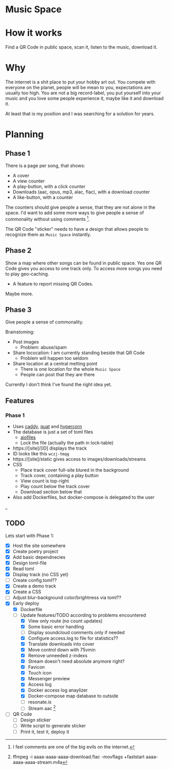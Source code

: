 Music Space
===========

How it works
============

Find a QR Code in public space, scan it, listen to the music, download it.

Why
===

The internet is a shit place to put your hobby art out. You compete with
everyone on the planet, people will be mean to you, expectations are usually too
high. You are not a big record-label, you put yourself into your music and you
love some people experience it, maybe like it and download it.

At least that is my position and I was searching for a solution for years.

Planning
========

Phase 1
-------

There is a page per song, that shows:

* A cover
* A view counter
* A play-button, with a click counter
* Downloads (aac, opus, mp3, alac, flac), with a download counter
* A like-button, with a counter

The counters should give people a sense, that they are not alone in the space.
I'd want to add some more ways to give people a sense of commonality without
using comments [^1].

The QR Code "sticker" needs to have a design that allows people to recognize them
as `Music Space` instantly.

[^1]: I feel comments are one of the big evils on the internet.

Phase 2
-------

Show a map where other songs can be found in public space. Yes one QR Code gives
you access to one track only. To access more songs you need to play geo-caching.

* A feature to report missing QR Codes.

Maybe more.

Phase 3
-------

Give people a sense of commonality.

Brainstoming:

* Post images
  * Problem: abuse/spam
* Share lococation: I am currently standing beside that QR Code
  * Problem will happen too seldom
* Share location at a central metting point
  * There is one location for the whole `Music Space`
  * People can post that they are there

Currently I don't think I've found the right idea yet.

Features
--------

### Phase 1

* Uses [caddy](https://caddyserver.com/), [quat](https://gitlab.com/pgjones/quart)
  and [hypercorn](https://caddyserver.com/)
* The database is just a set of toml files
  * [aiofiles](https://www.twilio.com/blog/working-with-files-asynchronously-in-python-using-aiofiles-and-asyncio)
  * Lock the file (actually the path in lock-table)
* https://[site]/[ID] displays the track
* ID looks like this `wczj-tmqg`
* https://[site]/static gives access to images/downloads/streams
* CSS
  * Place track cover full-site blured in the background
  * Track cover, containing a play button
  * View count is top-right
  * Play count below the track cover
  * Download section below that
* Also add Dockerfiles, but docker-compose is delegated to the user

_

TODO
----

Lets start with Phase 1:

- [x] Host the site somewhere
- [x] Create poetry project
- [x] Add basic dependnecies
- [x] Design toml-file
- [x] Read toml
- [x] Display track (no CSS yet)
- [ ] Create config.toml??
- [x] Create a demo track
- [x] Create a CSS
- [ ] Adjust blur-background color/brightness via toml??
- [x] Early deploy
   - [x] Dockerfile
   - [ ] Update features/TODO according to problems encountered
     - [x] View only route (no count updates)
     - [x] Some basic error handling
     - [ ] Display soundcloud comments only if needed
     - [x] Configure access.log to file for statistics??
     - [x] Translate downloads into cover
     - [x] Move control down with 75vmin
     - [x] Remove unneeded z-indexs
     - [x] Stream doesn't need absolute anymore right?
     - [x] Favicon
     - [x] Touch icon
     - [x] Messenger preview
     - [x] Access log
     - [x] Docker access log anaylizer
     - [x] Docker-compose map database to outside
     - [ ] resonate.is
     - [ ] Stream aac [^2]
- [ ] QR Code
   - [ ] Design sticker
   - [ ] Write script to generate sticker
   - [ ] Print it, test it, deploy it

[^2]: ffmpeg -i aaaa-aaaa-aaaa-download.flac -movflags +faststart
aaaa-aaaa-aaaa-stream.m4a
